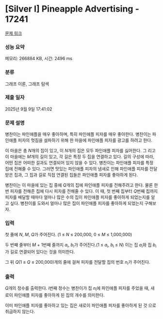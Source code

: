 # [Silver I] Pineapple Advertising - 17241 

[문제 링크](https://www.acmicpc.net/problem/17241) 

### 성능 요약

메모리: 266884 KB, 시간: 2496 ms

### 분류

그래프 이론, 그래프 탐색

### 제출 일자

2025년 9월 9일 17:41:02

### 문제 설명

<p>병찬이는 파인애플을 매우 좋아하며, 특히 파인애플 피자를 매우 좋아한다. 병찬이는 파인애플 피자의 멋짐을 설파하기 위해 한 마을에 파인애플 피자를 광고를 하려고 한다.</p>

<p>이 마을은 총 <em>N</em>개의 집이 있고, 이 <em>N</em>개의 집은 모두 파인애플 피자를 싫어한다. 그 리고 이 마을에는 <em>M</em>개의 길이 있고, 각 길은 특정 두 집을 연결하고 있다. 길의 구성에 따라, 어떤 집은 어떠한 길과도 연결되어 있지 않을 수 있다. 병찬이는 파인애플 피자를 특정 집에 전해줄 수 있다. 그러면 맛있는 파인애플 피자의 냄새로 인해 파인애플 피자를 전달받은 집과, 그 집과 길로 직접 연결된 집들은 파인애플 피자를 좋아하게 된다.</p>

<p>병찬이는 이 마을에 있는 집 중에 <em>Q</em>개의 집에 파인애플 피자를 전해주려고 한다. 물론 한번 피자를 전해준 집에 다시 피자를 전해줄 수 있다. 이 때, 첫 번째 집부터 <em>Q</em>번째 집까지 피자를 배달할 때마다 얼마나 많은 수의 집이 파인애플 피자를 좋아하게 되었는지를 알고 싶다. 병찬이를 도와서 얼마나 많은 집이 파인애플 피자를 좋아하게 되었는지 구해보자.</p>

### 입력 

 <p>첫 줄에 <em>N</em>, <em>M</em>, <em>Q</em>가 주어진다. (1 ≤ <em>N</em> ≤ 200,000, 0 ≤ <em>M</em> ≤ 1,000,000)</p>

<p>두 번째 줄부터 <em>M</em> + 1번째 줄까지 <em>a</em><sub>i</sub>, <em>b</em><sub>i</sub>가 주어진다.(1 ≤ <em>a</em><sub>i</sub>, <em>b</em><sub>i</sub> ≤ <em>N</em>) 이는 집 <em>a</em><sub>i</sub>와 집 <em>b</em><sub>i</sub>가 길로 연결되어 있다는 것을 의미한다.</p>

<p>그 뒤 <em>Q</em>(1 ≤ <em>Q</em> ≤ 200,000)개의 줄에 걸쳐 피자를 전달할 집의 번호 <em>n</em><sub>i</sub>가 주어진다.</p>

### 출력 

 <p><em>Q</em>개의 정수를 출력한다. i번째 정수는 병찬이가 집 <em>n</em><sub>i</sub>에 파인애플 피자를 주었을 때, 새로이 파인애플 피자를 좋아하게 된 집의 개수를 의미한다.</p>

<p>이미 파인애플 피자를 좋아하고 있는 집은 새로이 파인애플 피자를 좋아하게 된 것 으로 취급하지 않는다.</p>

